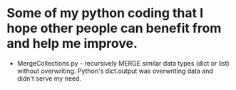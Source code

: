 # Some of my python coding that I hope other people can benefit from and help me improve.

- MergeCollections.py - recursively MERGE similar data types (dict or list) without overwriting. Python's dict.output was overwriting data and didn't serve my need.

